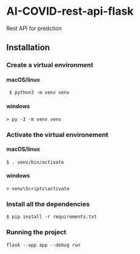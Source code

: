 # AI-COVID-rest-api-flask
Rest API for predction

## Installation

### Create a virtual environment
#### macOS/linux
` $ python3 -m venv venv`

#### windows
`> py -3 -m venv venv`

### Activate the virtual environement

#### macOS/linux
`$ . venv/bin/activate`

#### windows
`> venv\Scripts\activate`

### Install all the dependencies
`$ pip install -r requirements.txt`

### Running the project

`flask --app app --debug run`
